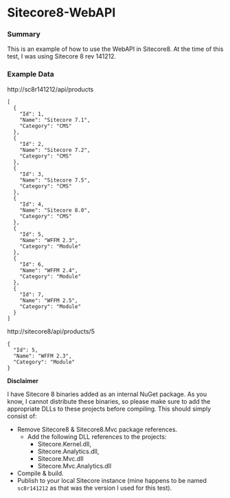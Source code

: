 Sitecore8-WebAPI
================

### Summary

This is an example of how to use the WebAPI in Sitecore8. At the time of this test, I was using Sitecore 8 rev 141212.

### Example Data

http://sc8r141212/api/products

    [
      {
        "Id": 1,
        "Name": "Sitecore 7.1",
        "Category": "CMS"
      },
      {
        "Id": 2,
        "Name": "Sitecore 7.2",
        "Category": "CMS"
      },
      {
        "Id": 3,
        "Name": "Sitecore 7.5",
        "Category": "CMS"
      },
      {
        "Id": 4,
        "Name": "Sitecore 8.0",
        "Category": "CMS"
      },
      {
        "Id": 5,
        "Name": "WFFM 2.3",
        "Category": "Module"
      },
      {
        "Id": 6,
        "Name": "WFFM 2.4",
        "Category": "Module"
      },
      {
        "Id": 7,
        "Name": "WFFM 2.5",
        "Category": "Module"
      }
    ]

http://sitecore8/api/products/5

    {
      "Id": 5,
      "Name": "WFFM 2.3",
      "Category": "Module"
    }

**Disclaimer**

I have Sitecore 8 binaries added as an internal NuGet package. As you know, I cannot distribute these binaries, so please make sure to add the appropriate DLLs to these projects before compiling. This should simply consist of:

* Remove Sitecore8 & Sitecore8.Mvc package references.
    * Add the following DLL references to the projects:
        * Sitecore.Kernel.dll,
        * Sitecore.Analytics.dll,
        * Sitecore.Mvc.dll
        * Sitecore.Mvc.Analytics.dll
* Compile & build.
* Publish to your local Sitecore instance (mine happens to be named `sc8r141212` as that was the version I used for this test).